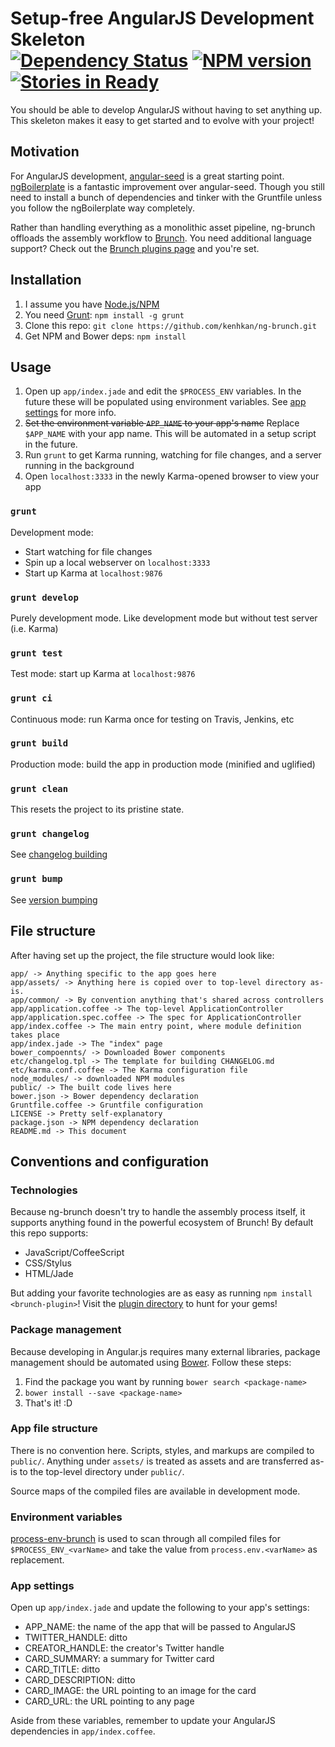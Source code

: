 # Setup-free AngularJS Development Skeleton <br/>[![Dependency Status](https://david-dm.org/kenhkan/ng-brunch.png)](https://david-dm.org/kenhkan/ng-brunch) [![NPM version](https://badge.fury.io/js/ng-brunch.png)](http://badge.fury.io/js/ng-brunch) [![Stories in Ready](https://badge.waffle.io/kenhkan/ng-brunch.png)](http://waffle.io/kenhkan/ng-brunch)

You should be able to develop AngularJS without having to set anything up. This
skeleton makes it easy to get started and to evolve with your project!


## Motivation

For AngularJS development,
[angular-seed](https://github.com/angular/angular-seed) is a great starting
point. [ngBoilerplate](https://github.com/ngbp/ng-boilerplate) is a fantastic
improvement over angular-seed. Though you still need to install a bunch of
dependencies and tinker with the Gruntfile unless you follow the ngBoilerplate
way completely.

Rather than handling everything as a monolithic asset pipeline, ng-brunch
offloads the assembly workflow to [Brunch](http://brunch.io/). You need
additional language support? Check out the [Brunch plugins
page](https://github.com/brunch/brunch/wiki/Plugins) and you're set.


## Installation

1. I assume you have [Node.js/NPM](http://nodejs.org/)
2. You need [Grunt](http://gruntjs.com/): `npm install -g grunt`
3. Clone this repo: `git clone https://github.com/kenhkan/ng-brunch.git`
4. Get NPM and Bower deps: `npm install`


## Usage

1. Open up `app/index.jade` and edit the `$PROCESS_ENV` variables. In the
   future these will be populated using environment variables. See [app
   settings](#app-settings) for more info.
2. ~~Set the environment variable `APP_NAME` to your app's name~~ Replace
   `$APP_NAME` with your app name. This will be automated in a setup script in the
   future.
4. Run `grunt` to get Karma running, watching for file changes, and a server
   running in the background
5. Open `localhost:3333` in the newly Karma-opened browser to view your app

### `grunt`

Development mode:

* Start watching for file changes
* Spin up a local webserver on `localhost:3333`
* Start up Karma at `localhost:9876`

### `grunt develop`

Purely development mode. Like development mode but without test server (i.e.
Karma)

### `grunt test`

Test mode: start up Karma at `localhost:9876`

### `grunt ci`

Continuous mode: run Karma once for testing on Travis, Jenkins, etc

### `grunt build`

Production mode: build the app in production mode (minified and uglified)

### `grunt clean`

This resets the project to its pristine state.

### `grunt changelog`

See [changelog building](https://github.com/btford/grunt-conventional-changelog)

### `grunt bump`

See [version bumping](https://github.com/vojtajina/grunt-bump)


## File structure

After having set up the project, the file structure would look like:

    app/ -> Anything specific to the app goes here
    app/assets/ -> Anything here is copied over to top-level directory as-is.
    app/common/ -> By convention anything that's shared across controllers
    app/application.coffee -> The top-level ApplicationController
    app/application.spec.coffee -> The spec for ApplicationController
    app/index.coffee -> The main entry point, where module definition takes place
    app/index.jade -> The "index" page
    bower_compoennts/ -> Downloaded Bower components
    etc/changelog.tpl -> The template for building CHANGELOG.md
    etc/karma.conf.coffee -> The Karma configuration file
    node_modules/ -> downloaded NPM modules
    public/ -> The built code lives here
    bower.json -> Bower dependency declaration
    Gruntfile.coffee -> Gruntfile configuration
    LICENSE -> Pretty self-explanatory
    package.json -> NPM dependency declaration
    README.md -> This document


## Conventions and configuration

### Technologies

Because ng-brunch doesn't try to handle the assembly process itself, it
supports anything found in the powerful ecosystem of Brunch! By default this
repo supports:

* JavaScript/CoffeeScript
* CSS/Stylus
* HTML/Jade

But adding your favorite technologies are as easy as running `npm install
<brunch-plugin>`! Visit the [plugin
directory](https://github.com/brunch/brunch/wiki/Plugins) to hunt for your gems!

### Package management

Because developing in Angular.js requires many external libraries, package
management should be automated using [Bower](http://bower.io/). Follow these
steps:

1. Find the package you want by running `bower search <package-name>`
2. `bower install --save <package-name>`
3. That's it! :D

### App file structure

There is no convention here. Scripts, styles, and markups are compiled to
`public/`. Anything under `assets/` is treated as assets and are transferred
as-is to the top-level directory under `public/`.

Source maps of the compiled files are available in development mode.

### Environment variables

[process-env-brunch](https://github.com/mikeedwards/process-env-brunch) is used
to scan through all compiled files for `$PROCESS_ENV_<varName>` and take the
value from `process.env.<varName>` as replacement.

### App settings

Open up `app/index.jade` and update the following to your app's settings:

* APP_NAME: the name of the app that will be passed to AngularJS
* TWITTER_HANDLE: ditto
* CREATOR_HANDLE: the creator's Twitter handle
* CARD_SUMMARY: a summary for Twitter card
* CARD_TITLE: ditto
* CARD_DESCRIPTION: ditto
* CARD_IMAGE: the URL pointing to an image for the card
* CARD_URL: the URL pointing to any page

Aside from these variables, remember to update your AngularJS dependencies in
`app/index.coffee`.
